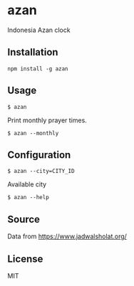 # azan

Indonesia Azan clock

## Installation
```
npm install -g azan
```

## Usage

```
$ azan
```
Print monthly prayer times.
```
$ azan --monthly
```

## Configuration

```
$ azan --city=CITY_ID
```
Available city
```
$ azan --help
```

## Source
Data from https://www.jadwalsholat.org/

## License
MIT
